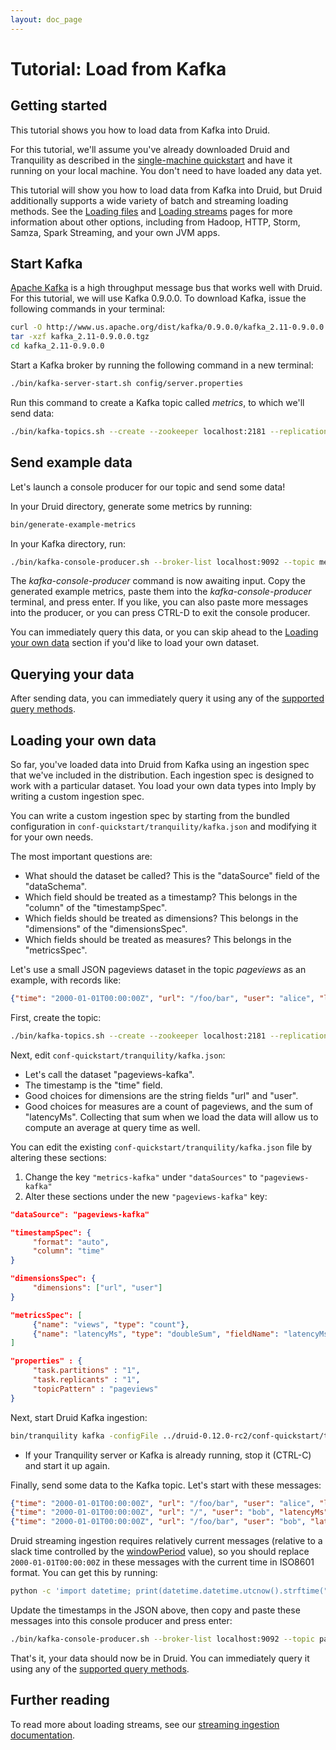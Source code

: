 ```yaml
---
layout: doc_page
---
```


# Tutorial: Load from Kafka

## Getting started

This tutorial shows you how to load data from Kafka into Druid.

For this tutorial, we'll assume you've already downloaded Druid and Tranquility as described in
the [single-machine quickstart](quickstart.html) and have it running on your local machine. You
don't need to have loaded any data yet.

<div class="note info">
This tutorial will show you how to load data from Kafka into Druid, but Druid additionally supports
a wide variety of batch and streaming loading methods. See the <a href="../ingestion/batch-ingestion.html">Loading files</a>
and <a href="../ingestion/stream-ingestion.html">Loading streams</a> pages for more information about other options,
including from Hadoop, HTTP, Storm, Samza, Spark Streaming, and your own JVM apps.
</div>

## Start Kafka

[Apache Kafka](http://kafka.apache.org/) is a high throughput message bus that works well with
Druid.  For this tutorial, we will use Kafka 0.9.0.0. To download Kafka, issue the following
commands in your terminal:

```bash
curl -O http://www.us.apache.org/dist/kafka/0.9.0.0/kafka_2.11-0.9.0.0.tgz
tar -xzf kafka_2.11-0.9.0.0.tgz
cd kafka_2.11-0.9.0.0
```

Start a Kafka broker by running the following command in a new terminal:

```bash
./bin/kafka-server-start.sh config/server.properties
```

Run this command to create a Kafka topic called *metrics*, to which we'll send data:

```bash
./bin/kafka-topics.sh --create --zookeeper localhost:2181 --replication-factor 1 --partitions 1 --topic metrics
```

## Send example data

Let's launch a console producer for our topic and send some data!

In your Druid directory, generate some metrics by running:

```bash
bin/generate-example-metrics
```

In your Kafka directory, run:

```bash
./bin/kafka-console-producer.sh --broker-list localhost:9092 --topic metrics
```

The *kafka-console-producer* command is now awaiting input. Copy the generated example metrics,
paste them into the *kafka-console-producer* terminal, and press enter. If you like, you can also
paste more messages into the producer, or you can press CTRL-D to exit the console producer.

You can immediately query this data, or you can skip ahead to the
[Loading your own data](#loading-your-own-data) section if you'd like to load your own dataset.

## Querying your data

After sending data, you can immediately query it using any of the
[supported query methods](../querying/querying.html).

## Loading your own data

So far, you've loaded data into Druid from Kafka using an ingestion spec that we've included in the
distribution. Each ingestion spec is designed to work with a particular dataset. You load your own
data types into Imply by writing a custom ingestion spec.

You can write a custom ingestion spec by starting from the bundled configuration in
`conf-quickstart/tranquility/kafka.json` and modifying it for your own needs.

The most important questions are:

  * What should the dataset be called? This is the "dataSource" field of the "dataSchema".
  * Which field should be treated as a timestamp? This belongs in the "column" of the "timestampSpec".
  * Which fields should be treated as dimensions? This belongs in the "dimensions" of the "dimensionsSpec".
  * Which fields should be treated as measures? This belongs in the "metricsSpec".

Let's use a small JSON pageviews dataset in the topic *pageviews* as an example, with records like:

```json
{"time": "2000-01-01T00:00:00Z", "url": "/foo/bar", "user": "alice", "latencyMs": 32}
```

First, create the topic:

```bash
./bin/kafka-topics.sh --create --zookeeper localhost:2181 --replication-factor 1 --partitions 1 --topic pageviews
```

Next, edit `conf-quickstart/tranquility/kafka.json`:

  * Let's call the dataset "pageviews-kafka".
  * The timestamp is the "time" field.
  * Good choices for dimensions are the string fields "url" and "user".
  * Good choices for measures are a count of pageviews, and the sum of "latencyMs". Collecting that
sum when we load the data will allow us to compute an average at query time as well.

You can edit the existing `conf-quickstart/tranquility/kafka.json` file by altering these
sections:

  1. Change the key `"metrics-kafka"` under `"dataSources"` to `"pageviews-kafka"`
  2. Alter these sections under the new `"pageviews-kafka"` key:
  ```json
  "dataSource": "pageviews-kafka"
  ```

  ```json
  "timestampSpec": {
       "format": "auto",
       "column": "time"
  }
  ```

  ```json
  "dimensionsSpec": {
       "dimensions": ["url", "user"]
  }
  ```

  ```json
  "metricsSpec": [
       {"name": "views", "type": "count"},
       {"name": "latencyMs", "type": "doubleSum", "fieldName": "latencyMs"}
  ]
  ```

  ```json
  "properties" : {
       "task.partitions" : "1",
       "task.replicants" : "1",
       "topicPattern" : "pageviews"
  }
  ```

Next, start Druid Kafka ingestion:

```bash
bin/tranquility kafka -configFile ../druid-0.12.0-rc2/conf-quickstart/tranquility/kafka.json
```

- If your Tranquility server or Kafka is already running, stop it (CTRL-C) and
start it up again.

Finally, send some data to the Kafka topic. Let's start with these messages:

```json
{"time": "2000-01-01T00:00:00Z", "url": "/foo/bar", "user": "alice", "latencyMs": 32}
{"time": "2000-01-01T00:00:00Z", "url": "/", "user": "bob", "latencyMs": 11}
{"time": "2000-01-01T00:00:00Z", "url": "/foo/bar", "user": "bob", "latencyMs": 45}
```

Druid streaming ingestion requires relatively current messages (relative to a slack time controlled by the
[windowPeriod](../ingestion/stream-ingestion.html#segmentgranularity-and-windowperiod) value), so you should
replace `2000-01-01T00:00:00Z` in these messages with the current time in ISO8601 format. You can
get this by running:

```bash
python -c 'import datetime; print(datetime.datetime.utcnow().strftime("%Y-%m-%dT%H:%M:%SZ"))'
```

Update the timestamps in the JSON above, then copy and paste these messages into this console
producer and press enter:

```bash
./bin/kafka-console-producer.sh --broker-list localhost:9092 --topic pageviews
```

That's it, your data should now be in Druid. You can immediately query it using any of the
[supported query methods](../querying/querying.html).

## Further reading

To read more about loading streams, see our [streaming ingestion documentation](../ingestion/stream-ingestion.html).
